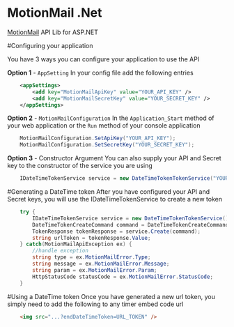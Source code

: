 MotionMail .Net
==============

[MotionMail](http://motionmailapp.com) API Lib for ASP.NET

#Configuring your application

You have 3 ways you can configure your application to use the API

**Option 1** - `AppSetting`
In your config file add the following entries
```xml
	<appSettings>
	    <add key="MotionMailApiKey" value="YOUR_API_KEY" />
	    <add key="MotionMailSecretKey" value="YOUR_SECRET_KEY" />
	</appSettings>
```

**Option 2** - `MotionMailConfiguration`
In the `Application_Start` method of your web application or the `Run` method of your console application

```c#	
	MotionMailConfiguration.SetApiKey("YOUR_API_KEY");
	MotionMailConfiguration.SetSecretKey("YOUR_SECRET_KEY");
```

**Option 3** - Constructor Argument
You can also supply your API and Secret key to the constructor of the service you are using

```c#
	IDateTimeTokenService service = new DateTimeTokenTokenService("YOUR_API_KEY", "YOUR_SECRET_KEY");
```

#Generating a DateTime token
After you have configured your API and Secret keys, you will use the IDateTimeTokenService to create a new token

```c#
    try {
		IDateTimeTokenService service = new DateTimeTokenTokenService();
		DateTimeTokenCreateCommand command = DateTimeTokenCreateCommand.FromDateTime(DateTime.Now);
		TokenResponse tokenResponse = service.Create(command);
		string urlToken = tokenResponse.Value;
	} catch(MotionMailApiException ex) {
		//handle exception
		string type = ex.MotionMailError.Type;
		string message = ex.MotionMailError.Message;
		string param = ex.MotionMailError.Param;
		HttpStatusCode statusCode = ex.MotionMailError.StatusCode;
	}
```

#Using a DateTime token
Once you have generated a new url token, you simply need to add the following to any timer embed code url

```html
    <img src="...?endDateTimeToken=URL_TOKEN" />
```